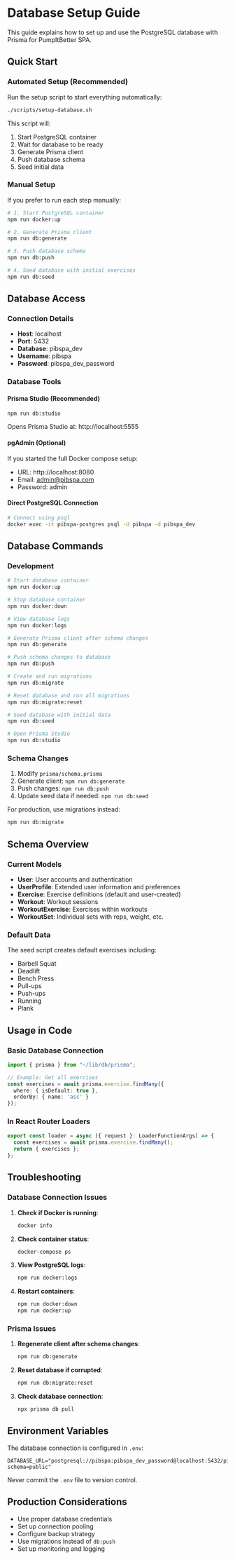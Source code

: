 # Database Setup Guide

This guide explains how to set up and use the PostgreSQL database with Prisma for PumpItBetter SPA.

## Quick Start

### Automated Setup (Recommended)

Run the setup script to start everything automatically:

```bash
./scripts/setup-database.sh
```

This script will:
1. Start PostgreSQL container
2. Wait for database to be ready
3. Generate Prisma client
4. Push database schema
5. Seed initial data

### Manual Setup

If you prefer to run each step manually:

```bash
# 1. Start PostgreSQL container
npm run docker:up

# 2. Generate Prisma client
npm run db:generate

# 3. Push database schema
npm run db:push

# 4. Seed database with initial exercises
npm run db:seed
```

## Database Access

### Connection Details
- **Host**: localhost
- **Port**: 5432
- **Database**: pibspa_dev
- **Username**: pibspa
- **Password**: pibspa_dev_password

### Database Tools

#### Prisma Studio (Recommended)
```bash
npm run db:studio
```
Opens Prisma Studio at: http://localhost:5555

#### pgAdmin (Optional)
If you started the full Docker compose setup:
- URL: http://localhost:8080
- Email: admin@pibspa.com
- Password: admin

#### Direct PostgreSQL Connection
```bash
# Connect using psql
docker exec -it pibspa-postgres psql -U pibspa -d pibspa_dev
```

## Database Commands

### Development
```bash
# Start database container
npm run docker:up

# Stop database container
npm run docker:down

# View database logs
npm run docker:logs

# Generate Prisma client after schema changes
npm run db:generate

# Push schema changes to database
npm run db:push

# Create and run migrations
npm run db:migrate

# Reset database and run all migrations
npm run db:migrate:reset

# Seed database with initial data
npm run db:seed

# Open Prisma Studio
npm run db:studio
```

### Schema Changes

1. Modify `prisma/schema.prisma`
2. Generate client: `npm run db:generate`
3. Push changes: `npm run db:push`
4. Update seed data if needed: `npm run db:seed`

For production, use migrations instead:
```bash
npm run db:migrate
```

## Schema Overview

### Current Models

- **User**: User accounts and authentication
- **UserProfile**: Extended user information and preferences
- **Exercise**: Exercise definitions (default and user-created)
- **Workout**: Workout sessions
- **WorkoutExercise**: Exercises within workouts
- **WorkoutSet**: Individual sets with reps, weight, etc.

### Default Data

The seed script creates default exercises including:
- Barbell Squat
- Deadlift
- Bench Press
- Pull-ups
- Push-ups
- Running
- Plank

## Usage in Code

### Basic Database Connection

```typescript
import { prisma } from "~/lib/db/prisma";

// Example: Get all exercises
const exercises = await prisma.exercise.findMany({
  where: { isDefault: true },
  orderBy: { name: 'asc' }
});
```

### In React Router Loaders

```typescript
export const loader = async ({ request }: LoaderFunctionArgs) => {
  const exercises = await prisma.exercise.findMany();
  return { exercises };
};
```

## Troubleshooting

### Database Connection Issues

1. **Check if Docker is running**:
   ```bash
   docker info
   ```

2. **Check container status**:
   ```bash
   docker-compose ps
   ```

3. **View PostgreSQL logs**:
   ```bash
   npm run docker:logs
   ```

4. **Restart containers**:
   ```bash
   npm run docker:down
   npm run docker:up
   ```

### Prisma Issues

1. **Regenerate client after schema changes**:
   ```bash
   npm run db:generate
   ```

2. **Reset database if corrupted**:
   ```bash
   npm run db:migrate:reset
   ```

3. **Check database connection**:
   ```bash
   npx prisma db pull
   ```

## Environment Variables

The database connection is configured in `.env`:

```env
DATABASE_URL="postgresql://pibspa:pibspa_dev_password@localhost:5432/pibspa_dev?schema=public"
```

Never commit the `.env` file to version control.

## Production Considerations

- Use proper database credentials
- Set up connection pooling
- Configure backup strategy
- Use migrations instead of `db:push`
- Set up monitoring and logging